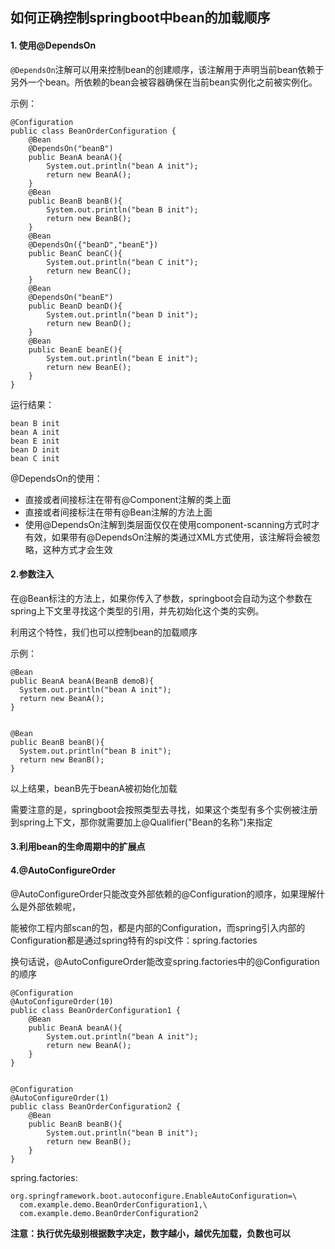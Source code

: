 ## 如何正确控制springboot中bean的加载顺序

#### 1. 使用@DependsOn

`@DependsOn`注解可以用来控制bean的创建顺序，该注解用于声明当前bean依赖于另外一个bean。所依赖的bean会被容器确保在当前bean实例化之前被实例化。

示例：

```
@Configuration
public class BeanOrderConfiguration {
    @Bean
    @DependsOn("beanB")
    public BeanA beanA(){
        System.out.println("bean A init");
        return new BeanA();
    }
    @Bean
    public BeanB beanB(){
        System.out.println("bean B init");
        return new BeanB();
    }
    @Bean
    @DependsOn({"beanD","beanE"})
    public BeanC beanC(){
        System.out.println("bean C init");
        return new BeanC();
    }
    @Bean
    @DependsOn("beanE")
    public BeanD beanD(){
        System.out.println("bean D init");
        return new BeanD();
    }
    @Bean
    public BeanE beanE(){
        System.out.println("bean E init");
        return new BeanE();
    }
}
```

运行结果：

```
bean B init
bean A init
bean E init
bean D init
bean C init
```

@DependsOn的使用：

- 直接或者间接标注在带有@Component注解的类上面
- 直接或者间接标注在带有@Bean注解的方法上面
- 使用@DependsOn注解到类层面仅仅在使用component-scanning方式时才有效，如果带有@DependsOn注解的类通过XML方式使用，该注解将会被忽略，<bean depends-on="...."/>这种方式才会生效

#### 2.参数注入

在@Bean标注的方法上，如果你传入了参数，springboot会自动为这个参数在spring上下文里寻找这个类型的引用，并先初始化这个类的实例。

利用这个特性，我们也可以控制bean的加载顺序

示例：

```
@Bean
public BeanA beanA(BeanB demoB){
  System.out.println("bean A init");
  return new BeanA();
}
 
 
@Bean
public BeanB beanB(){
  System.out.println("bean B init");
  return new BeanB();
}
```

以上结果，beanB先于beanA被初始化加载

需要注意的是，springboot会按照类型去寻找，如果这个类型有多个实例被注册到spring上下文，那你就需要加上@Qualifier("Bean的名称")来指定

#### 3.利用bean的生命周期中的扩展点

#### 4.@AutoConfigureOrder

@AutoConfigureOrder只能改变外部依赖的@Configuration的顺序，如果理解什么是外部依赖呢，

能被你工程内部scan的包，都是内部的Configuration，而spring引入内部的Configuration都是通过spring特有的spi文件：spring.factories

换句话说，@AutoConfigureOrder能改变spring.factories中的@Configuration的顺序

```
@Configuration
@AutoConfigureOrder(10)
public class BeanOrderConfiguration1 {
    @Bean
    public BeanA beanA(){
        System.out.println("bean A init");
        return new BeanA();
    }
}
 
 
@Configuration
@AutoConfigureOrder(1)
public class BeanOrderConfiguration2 {
    @Bean
    public BeanB beanB(){
        System.out.println("bean B init");
        return new BeanB();
    }
}
```

spring.factories:

```
org.springframework.boot.autoconfigure.EnableAutoConfiguration=\
  com.example.demo.BeanOrderConfiguration1,\
  com.example.demo.BeanOrderConfiguration2
```

**注意：执行优先级别根据数字决定，数字越小，越优先加载，负数也可以**